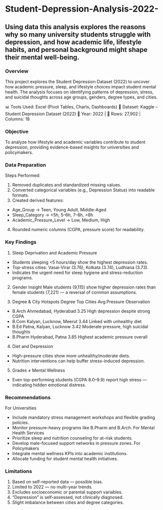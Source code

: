 # Student-Depression-Analysis-2022-
Using data this analysis explores the reasons why so many university students struggle with depression, and how academic life, lifestyle habits, and personal background might shape their mental well-being.
---
### Overview
This project explores the Student Depression Dataset (2022) to uncover how academic pressure, sleep, and lifestyle choices impact student mental health.
The analysis focuses on identifying patterns of depression, stress, and suicidal thoughts across age groups, genders, degree types, and cities.

📊 Tools Used: Excel (Pivot Tables, Charts, Dashboards)
📁 Dataset: Kaggle – Student Depression Dataset (2022)
📅 Year: 2022 | 🔢 Rows: 27,902 | Columns: 18

### Objective
To analyze how lifestyle and academic variables contribute to student depression, providing evidence-based insights for universities and policymakers.

### Data Preparation
Steps Performed:
1. Removed duplicates and standardized missing values.
2. Converted categorical variables (e.g., Depression Status) into readable formats.
3. Created derived features:
 - Age_Group → Teen, Young Adult, Middle-Aged
 - Sleep_Category → <5h, 5–6h, 7–8h, >8h
 - Academic_Pressure_Level → Low, Medium, High
4. Rounded numeric columns (CGPA, pressure score) for readability.
  
### Key Findings
1. Sleep Deprivation and Academic Pressure
 - Students sleeping <5 hours/day show the highest depression rates.
 - Top-stress cities: Vasai-Virar (3.76), Kolkata (3.74), Ludhiana (3.73).
 - Indicates the urgent need for sleep hygiene and stress-reduction programs.

2. Gender Insight
Male students (9,115) show higher depression rates than female students (7,221) — a reversal of common assumptions.

3. Degree & City Hotspots
  Degree	    Top Cities	          Avg.Pressure	    Observation
 - B.Arch	    Ahmedabad, Hyderabad	    3.25	      High depression despite strong CGPA
 - B.Com	    Kalyan, Lucknow, Meerut	    3.44	      Linked with unhealthy diet
 - B.Ed	   Patna, Kalyan, Lucknow	      3.42	      Moderate pressure, high suicidal thoughts
 - B.Pharm	    Hyderabad, Patna	        3.85	      Highest academic pressure overall
   
4. Diet and Depression
 - High-pressure cities show more unhealthy/moderate diets.
 - Nutrition interventions can help buffer stress-induced depression.

5. Grades ≠ Mental Wellness
 - Even top-performing students (CGPA 8.0–9.9) report high stress — indicating hidden emotional distress.

### Recommendations
For Universities
 - Include mandatory stress management workshops and flexible grading policies.
 - Monitor pressure-heavy programs like B.Pharm and B.Arch.
For Mental Health Services
 - Prioritize sleep and nutrition counseling for at-risk students.
 - Develop male-focused support networks in pressure zones.
For Policymakers
 - Integrate mental wellness KPIs into academic institutions.
 - Allocate funding for student mental health initiatives.

### Limitations
1. Based on self-reported data — possible bias.
2. Limited to 2022 — no multi-year trends.
3. Excludes socioeconomic or parental support variables.
4. “Depression” is self-assessed, not clinically diagnosed.
5. Slight imbalance between cities and degree categories.

